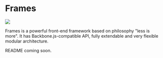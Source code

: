 # Frames
![](https://api.travis-ci.org/kossnocorp/frames.png)

Frames is a powerful front-end framework based on philosophy "less is more". It has Backbone.js-compatible API, fully extendable and very flexible modular architecture.

README coming soon.

